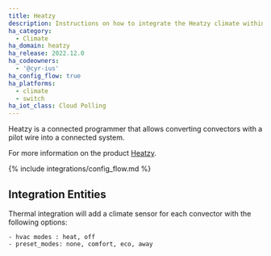 ```yaml
---
title: Heatzy
description: Instructions on how to integrate the Heatzy climate within Home Assistant.
ha_category:
  - Climate
ha_domain: heatzy
ha_release: 2022.12.0
ha_codeowners:
  - '@cyr-ius'
ha_config_flow: true
ha_platforms:
  - climate
  - switch
ha_iot_class: Cloud Polling
---
```


Heatzy is a connected programmer that allows converting convectors with a pilot wire into a connected system.

For more information on the product [Heatzy](https://heatzy.com/).

{% include integrations/config_flow.md %}

## Integration Entities

Thermal integration will add a climate sensor for each convector with the following options:

    - hvac modes : heat, off
    - preset_modes: none, comfort, eco, away

